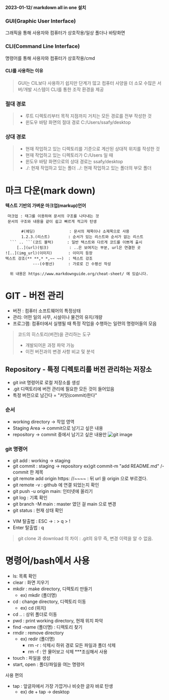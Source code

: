 **2023-01-12/ markdown all in one 설치**

### GUI(Graphic User Interface)
그래픽을 통해 사용자와 컴퓨터가 상호작용/일상 폴더나 바탕화면

### CLI(Command Line Interface)
명령어를 통해 사용자와 컴퓨터가 상호작용/cmd

#### CLI를 사용하는 이유
 > GUI는 CIL보다 사용하기 쉽지만 단계가 많고 컴퓨터 사양을 더 소모
  수많은 서버/개발 시스템이 CLI를 통한 조작 환경을 제공

### 절대 경로
> - 루트 디렉토리부터 목적 지점까지 거치는 모든 경로를 전부 작성한 것
> - 윈도우 바탕 화면의 절대 경로 C:/Users/ssafy/desktop

### 상대 경로
 >- 현재 작업하고 있는 디렉토리를 기준으로 계산된 상대적 위치를 작성한 것
 >- 현재 작업하고 있는 디렉토리가 C:/Users 일 때
 >-  윈도우 바탕 화면으로의 상대 경로는 ssafy/desktop
 >- ./: 현재 작업하고 있는 폴더 ../: 현재 작업하고 있는 폴더의 부모 폴더
  
# 마크 다운(mark down)
 **텍스트 기반의 가벼운 마크업(markup)언어**
 ```text  
  마크업 : 태그를 이용하여 문서의 구조를 나타내는 것
  문서의 구조와 내용을 같이 쉽고 빠르게 적고자 탄생

        #(헤딩)               : 문서의 제목이나 소제목으로 사용
        1.2.3.(리스트)        : 순서가 있는 리스트와 순서가 없는 리스트
   ``` .. ```(코드 블럭)      : 일반 텍스트와 다르게 코드를 이쁘게 출시
      [..](url)(링크)         : ..은 보여지는 부분, url은 연결한 곳
 ![..](img_url)(이미지)       : 이미지 등장
텍스트 강조(** **,* *,~~ ~~)  : 텍스트 강조
             ---(수평선)      : 가로로 긴 수평선 작성

   위 내용은 https://www.markdownguide.org/cheat-sheet/ 에 있습니다.
```
# GIT - 버전 관리

- 버전 : 컴퓨터 소프트웨어의 특정상태
- 관리: 어떤 일의 사무, 시설이나 물건의 유지/개량
- 프로그램: 컴퓨터에서 실행될 때 특정 작업을 수행하는 일련의 명령어들의 모음

>코드의 히스토리(버전)을 관리하는 도구
>- 개발되어온 과정 파악 가능
>- 이전 버전과의 변경 사항 비교 및 분석

## Repository - 특정 디렉토리를 버전 관리하는 저장소
 - git init 명령어로 로컬 저장소를 생성
 - .git 디렉토리에 버전 관리에 필요한 모든 것이 들어있음
 - 특정 버전으로 남긴다 = "커밋(commit)한다"

### 순서  
- working directory -> 작업 영역
- Staging Area -> commit으로 남기고 싶은 내용
- repository -> commit 중에서 남기고 싶은 내용만
  ![git image](https://miro.medium.com/max/640/1*zpvd5fjZAFGsVAEsvMGKxA.webp)
 ### git 명령어
 - git add : working -> staging
 - git commit : staging -> repository ex)git commit-m "add README.md" /- commit 한 제목
 - git remote add origin https: //~~~~ : 뒤 url 을 origin 으로 부르겠다. 
 - git remote -v : github 에 연결 되었는지 확인
 - git push -u origin main: 인터넷에 올리기
 - git log : 기록 확인
 - git branch -M main : master 였던 걸 main 으로 변경
 - git status : 현재 상태 확인 
 * VIM 탈출법 : ESC -> : > q > !
 * Enter 탈출법 : q
 > git clone 과 download 의 차이 : .git의 유무 즉, 변경 이력을 알 수 없음.

# 명령어/bash에서 사용
 - ls: 목록 확인
 - clear : 화면 지우기
 - mkdir : make directory, 디렉토리 만들기
   -  ex) mkdir (폴더명)
 - cd : change directory, 디렉토리 이동
   -  ex) cd (위치)
 -  cd .. : 상위 폴더로 이동
 - pwd : print working directory, 현재 위치 파악
 - find -name (폴더명) : 디렉토리 찾기
 - rmdir : remove directory
   -  ex) redir (폴더명)
      -   rm -r : 삭제시 하위 경로 모든 파일과 폴더 삭제
       -   rm -f : 안 물어보고 삭제 ***조심해서 사용
 - touch : 파일을 생성
 - start, open : 폴더/파일을 여는 명령어

사용 편의
- tap : 앞글자에서 가장 가깝거나 비슷한 글자 바로 탄생
  - ex) de + tap -> desktop